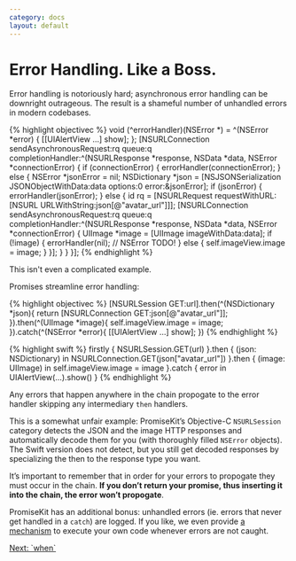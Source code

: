 ```yaml
---
category: docs
layout: default
---
```


# Error Handling. Like a Boss.

Error handling is notoriously hard; asynchronous error handling can be downright outrageous. The result is a shameful number of unhandled errors in modern codebases.

{% highlight objectivec %}
void (^errorHandler)(NSError *) = ^(NSError *error) {
    [[UIAlertView …] show];
};
[NSURLConnection sendAsynchronousRequest:rq queue:q completionHandler:^(NSURLResponse *response, NSData *data, NSError *connectionError) {
    if (connectionError) {
        errorHandler(connectionError);
    } else {
        NSError *jsonError = nil;
        NSDictionary *json = [NSJSONSerialization JSONObjectWithData:data options:0 error:&jsonError];
        if (jsonError) {
            errorHandler(jsonError);
        } else {
            id rq = [NSURLRequest requestWithURL:[NSURL URLWithString:json[@"avatar_url"]]];
            [NSURLConnection sendAsynchronousRequest:rq queue:q completionHandler:^(NSURLResponse *response, NSData *data, NSError *connectionError) {
                UIImage *image = [UIImage imageWithData:data];
                if (!image) {
                    errorHandler(nil); // NSError TODO!
                } else {
                    self.imageView.image = image;
                }
            }];
        }
    }
}];
{% endhighlight %}

This isn't even a complicated example.

Promises streamline error handling:

{% highlight objectivec %}
[NSURLSession GET:url].then(^(NSDictionary *json){
    return [NSURLConnection GET:json[@"avatar_url"]];
}).then(^(UIImage *image){
    self.imageView.image = image;
}).catch(^(NSError *error){
    [[UIAlertView …] show];
})
{% endhighlight %}

{% highlight swift %}
firstly {
    NSURLSession.GET(url)
}.then { (json: NSDictionary) in
    NSURLConnection.GET(json["avatar_url"])
}.then { (image: UIImage) in
    self.imageView.image = image
}.catch { error in
    UIAlertView(…).show()
}
{% endhighlight %}


Any errors that happen anywhere in the chain propogate to the error handler skipping any intermediary `then` handlers.

<aside>This is a somewhat unfair example: PromiseKit’s Objective-C <code>NSURLSession</code> category detects the JSON and the image HTTP responses and automatically decode them for you (with thoroughly filled <code>NSError</code> objects). The Swift version does not detect, but you still get decoded responses by specializing the then to the response type you want.</aside>

It’s important to remember that in order for your errors to propogate they must occur in the chain. **If you don’t return your promise, thus inserting it into the chain, the error won’t propogate**.

PromiseKit has an additional bonus: unhandled errors (ie. errors that never get handled in a `catch`) are logged. If you like, we even provide [a mechanism][ueh] to execute your own code whenever errors are not caught.

<div><a class="pagination" href="/when">Next: `when`</a></div>

[ueh]: https://github.com/mxcl/PromiseKit/blob/master/Sources/ErrorUnhandler.swift#L3-L24